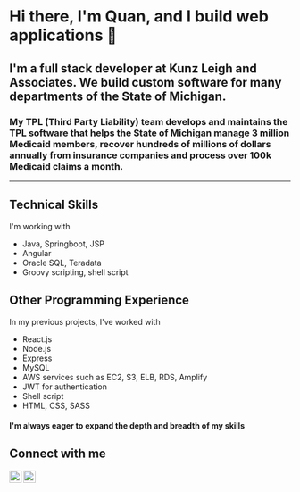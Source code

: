 # Hi there, I'm Quan, and I build web applications 👋

## I'm a full stack developer at Kunz Leigh and Associates. We build custom software for many departments of the State of Michigan.

### My TPL (Third Party Liability) team develops and maintains the TPL software that helps the State of Michigan manage 3 million Medicaid members, recover hundreds of millions of dollars annually from insurance companies and process over 100k Medicaid claims a month.

---

## Technical Skills

I'm working with
- Java, Springboot, JSP
- Angular
- Oracle SQL, Teradata
- Groovy scripting, shell script

## Other Programming Experience

In my previous projects, I've worked with
- React.js
- Node.js
- Express
- MySQL
- AWS services such as EC2, S3, ELB, RDS, Amplify
- JWT for authentication
- Shell script
- HTML, CSS, SASS

#### I'm always eager to expand the depth and breadth of my skills

## Connect with me

[<img align="left" alt="Quan Nguyen | LinkedIn" width="22px" src="https://cdn.jsdelivr.net/npm/simple-icons@v3/icons/linkedin.svg" />][linkedin]
[<img align="left" alt="Quan Nguyen | email" width="22px" src="https://cdn.jsdelivr.net/npm/simple-icons@3.13.0/icons/gmail.svg" />][email]

<br/>

[linkedin]: https://www.linkedin.com/in/quandev2/
[email]: mailto:qnguyen.dev2@gmail.com

<!--
**QuanDev2/QuanDev2** is a ✨ _special_ ✨ repository because its `README.md` (this file) appears on your GitHub profile.

Here are some ideas to get you started:

- 🔭 I’m currently working on ...
- 🌱 I’m currently learning ...
- 👯 I’m looking to collaborate on ...
- 🤔 I’m looking for help with ...
- 💬 Ask me about ...
- 📫 How to reach me: ...
- 😄 Pronouns: ...
- ⚡ Fun fact: ...
-->
